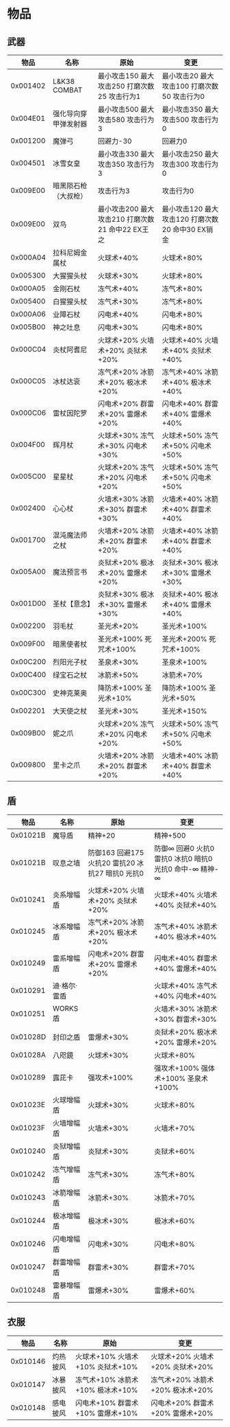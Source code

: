 # 物品

## 武器

| 物品 | 名称 | 原始 | 变更 |
|---|---|---|---|
| 0x001402 | L&K38 COMBAT | 最小攻击150 最大攻击250 打磨次数25 攻击行为1 | 最小攻击20 最大攻击100 打磨次数50 攻击行为0 |
| 0x004E01 | 强化导向穿甲弹发射器 | 最小攻击500 最大攻击580 攻击行为3 | 最小攻击350 最大攻击500 攻击行为0 |
| 0x001200 | 魔弹弓 | 回避力-30 | 回避力0 |
| 0x004501 | 冰雪女皇 | 最小攻击330 最大攻击350 攻击行为3 | 最小攻击250 最大攻击300 攻击行为0  |
| 0x009E00 | 暗黑陨石枪（大叔枪） | 攻击行为3 | 攻击行为0 |
| 0x009E00 | 双鸟 | 最小攻击200 最大攻击210 打磨次数21 命中22 EX王之 | 最小攻击120 最大攻击120 打磨次数20 命中30 EX销金 |
| 0x000A04 | 拉科尼姆金属杖 | 火球术+40% | 火球术+80% |
| 0x005300 | 大猩猩头杖 | 火球术+30% | 火球术+80% |
| 0x000A05 | 金刚石杖 | 冻气术+40% | 冻气术+80% |
| 0x005400 | 白猩猩头杖 | 冻气术+30% | 冻气术+80% |
| 0x000A06 | 业障石杖 | 闪电术+40% | 闪电术+80% |
| 0x005B00 | 神之吐息 | 闪电术+30% | 闪电术+80% |
| 0x000C04 | 炎杖阿耆尼 | 火球术+20% 火墙术+20% 炎狱术+20% | 火球术+40% 火墙术+40% 炎狱术+40% |
| 0x000C05 | 冰杖达衮 | 冻气术+20% 冰箭术+20% 极冰术+20% | 冻气术+40% 冰箭术+40% 极冰术+40% |
| 0x000C06 | 雷杖因陀罗 | 闪电术+20% 群雷术+20% 雷爆术+20% | 闪电术+40% 群雷术+40% 雷爆术+40% |
| 0x004F00 | 辉月杖 | 火球术+30% 冻气术+30% 闪电术+30% | 火球术+50% 冻气术+50% 闪电术+50% |
| 0x005C00 | 星星杖 | 火球术+20% 冻气术+20% 闪电术+20% | 火球术+50% 冻气术+50% 闪电术+50% |
| 0x002400 | 心心杖 | 火墙术+30% 冰箭术+30% 群雷术+30% | 火墙术+40% 冰箭术+40% 群雷术+40% |
| 0x001700 | 混沌魔法师之杖 | 火墙术+20% 冰箭术+20% 群雷术+20% | 火墙术+40% 冰箭术+40% 群雷术+40% |
| 0x005A00 | 魔法预言书 | 炎狱术+20% 极冰术+20% 雷爆术+20% | 炎狱术+30% 极冰术+30% 雷爆术+30% |
| 0x001D00 | 圣杖【意念】 | 炎狱术+30% 极冰术+30% 雷爆术+30% | 炎狱术+40% 极冰术+40% 雷爆术+40% |
| 0x002200 | 羽毛杖 | 圣光术+20% | 圣光术+100% |
| 0x009F00 | 暗黑使者杖 | 圣光术+100% 死咒术+100% | 圣光术+200% 死咒术+100% |
| 0x00C200 | 烈阳光子杖 | 圣泉术+30% | 圣泉术+100% |
| 0x00C400 | 绿宝石之杖 | 冰箭术+50% | 冰箭术+70% |
| 0x00C300 | 史神克莱奥 | 降防术+100% 圣光术+10% | 降防术+100% 圣光术+50% |
| 0x002201 | 大天使之杖 | 圣光术+30% | 圣光术+150% |
| 0x009B00 | 妮之爪 | 火球术+20% 冻气术+20% 闪电术+20% | 火球术+50% 冻气术+50% 闪电术+50% |
| 0x009800 | 里卡之爪 | 火墙术+20% 冰箭术+20% 群雷术+20% | 火墙术+40% 冰箭术+40% 群雷术+40% |

## 盾

| 物品 | 名称 | 原始 | 变更 |
|---|---|---|---|
| 0x01021B | 魔导盾 | 精神+20 | 精神+500 |
| 0x01021B | 叹息之墙 | 防御163 回避175 火抗20 雷抗20 冰抗27 暗抗0 光抗0 | 防御∞ 回避0 火抗0 雷抗0 冰抗0 暗抗0 光抗0 命中-∞ 精神-∞ |
| 0x010241 | 炎系增幅盾 | 火球术+20% 火墙术+20% 炎狱术+20% | 火球术+40% 火墙术+40% 炎狱术+40% |
| 0x010245 | 冰系增幅盾 | 冻气术+20% 冰箭术+20% 极冰术+20% | 冻气术+40% 冰箭术+40% 极冰术+40% |
| 0x010249 | 雷系增幅盾 | 闪电术+20% 群雷术+20% 雷爆术+20% | 闪电术+40% 群雷术+40% 雷爆术+40% |
| 0x010291 | 迪·格尔·雷盾 |  | 火球术+40% 冻气术+40% 闪电术+40% |
| 0x010251 | WORKS盾 |  | 火墙术+30% 冰箭术+30% 群雷术+30% | |
| 0x01028D | 封印之盾 | 雷爆术+30% | 炎狱术+20% 极冰术+20% 雷爆术+20% |
| 0x01028A | 八咫鏡 | 火球术+30% | 火球术+80% |
| 0x010289 | 露芘卡 | 强攻术+100% | 强攻术+100% 强体术+100% 圣泉术+100% |
| 0x01023E | 火球增幅盾 | 火球术+30% | 火球术+80% |
| 0x01023F | 火墙增幅盾 | 火墙术+30% | 火墙术+70% |
| 0x010240 | 炎狱增幅盾 | 炎狱术+30% | 炎狱术+60% |
| 0x010242 | 冻气增幅盾 | 冻气术+30% | 冻气术+80% |
| 0x010243 | 冰箭增幅盾 | 冰箭术+30% | 冰箭术+70% |
| 0x010244 | 极冰增幅盾 | 极冰术+30% | 极冰术+60% |
| 0x010246 | 闪电增幅盾 | 闪电术+30% | 闪电术+80% |
| 0x010247 | 群雷增幅盾 | 群雷术+30% | 群雷术+70% |
| 0x010248 | 雷暴增幅盾 | 雷爆术+30% | 雷爆术+60% |

## 衣服

| 物品 | 名称 | 原始 | 变更 |
|---|---|---|---|
| 0x010146 | 灼热披风 | 火球术+10% 火墙术+10% 炎狱术+10% | 火球术+20% 火墙术+20% 炎狱术+20% |
| 0x010147 | 冰暴披风 | 冻气术+10% 冰箭术+10% 极冰术+10% | 冻气术+20% 冰箭术+20% 极冰术+20% |
| 0x010148 | 感电披风 | 闪电术+10% 群雷术+10% 雷爆术+10% | 闪电术+20% 群雷术+20% 雷爆术+20% |
